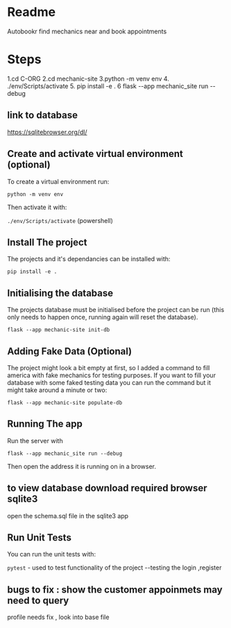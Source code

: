 # Readme

Autobookr find mechanics near and book appointments 
# Steps 
1.cd C-ORG 
2.cd mechanic-site 
3.python -m venv env 
4.  ./env/Scripts/activate
5. pip install -e . 
6 flask --app mechanic_site run --debug 

## link to database 
https://sqlitebrowser.org/dl/

## Create and activate virtual environment (optional)

To create a virtual environment run:

    python -m venv env

Then activate it with:


`./env/Scripts/activate`    (powershell)



## Install The project

The projects and it's dependancies can be installed with:

    pip install -e .

## Initialising the database

The projects database must be initialised before the project can be run (this only needs to happen once, running again will reset the database).

    flask --app mechanic-site init-db 

## Adding Fake Data (Optional)

The project might look a bit empty at first, so I added a command to fill america with fake mechanics for testing purposes. If you want to fill your database with some faked testing data you can run the command but it might take around a minute or two:

    flask --app mechanic-site populate-db
    
## Running The app

Run the server with

    flask --app mechanic_site run --debug

Then open the address it is running on in a browser.

## to view database download required browser sqlite3 
open the schema.sql file in the sqlite3 app 

## Run Unit Tests

You can run the unit tests with:

`pytest` - used to test functionality of the project 
--testing the login ,register 

## bugs to fix : show the customer appoinmets may need to query 
profile needs fix , look into base file 


